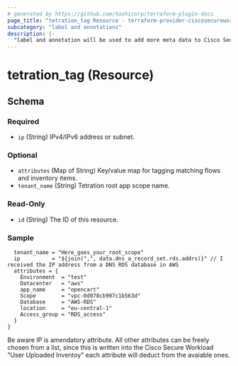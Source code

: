 ```yaml
---
# generated by https://github.com/hashicorp/terraform-plugin-docs
page_title: "tetration_tag Resource - terraform-provider-ciscosecureworkload"
subcategory: "label and annotations"
description: |-
  "label and annotation will be used to add more meta data to Cisco Secure Workload"
---
```


# tetration_tag (Resource)





<!-- schema generated by tfplugindocs -->
## Schema

### Required

- `ip` (String) IPv4/IPv6 address or subnet.

### Optional

- `attributes` (Map of String) Key/value map for tagging matching flows and inventory items.
- `tenant_name` (String) Tetration root app scope name.

### Read-Only

- `id` (String) The ID of this resource.

### Sample

```resource "tetration_tag" "tag" {
  tenant_name = "Here_goes_your_root_scope"
  ip          = "${join(",", data.dns_a_record_set.rds.addrs)}" // I received the IP address from a DNS RDS database in AWS
  attributes = {
    Environment  = "test"
    Datacenter   = "aws"
    app_name     = "opencart"
    Scope        = "vpc-0d078cb997c1b563d"
    Database     = "AWS-RDS"
    location     = "eu-central-1"
    Access_group = "RDS_access"
  }
}
```
Be aware IP is amendatory attribute. All other attributes can be freely chosen from a list, since this is written into the Cisco Secure Workload "User Uploaded Inventoy" each attribute will deduct from the avaiable ones.